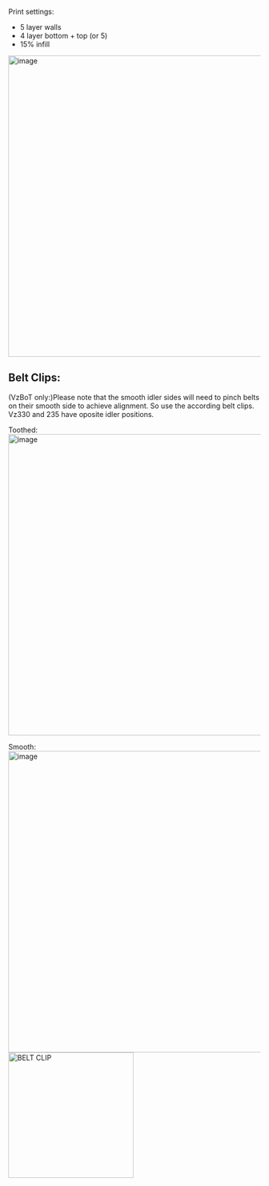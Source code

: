 Print settings: 
- 5 layer walls
- 4 layer bottom + top (or 5)
- 15% infill

<img width="600" alt="image" src="https://user-images.githubusercontent.com/37383368/213075816-6ffb9a93-7a27-463c-a308-074c7f01f1be.png">




## Belt Clips:
(VzBoT only:)Please note that the smooth idler sides will need to pinch belts on their smooth side to achieve alignment. So use the according belt clips. Vz330 and 235 have oposite idler positions.

Toothed:
<img width="600" alt="image" src="https://user-images.githubusercontent.com/37383368/226722521-204b8aa9-f607-42a2-baf1-cb10df0436c5.png">

Smooth:
<img width="600" alt="image" src="https://user-images.githubusercontent.com/37383368/226722474-dd3d4306-2e0d-4ee5-b81f-298511c35755.png">
<img width="250" alt="BELT CLIP" src="https://user-images.githubusercontent.com/37383368/226771656-7d8034e8-18b3-493c-b8fe-7ccd3e1b2bce.PNG">




